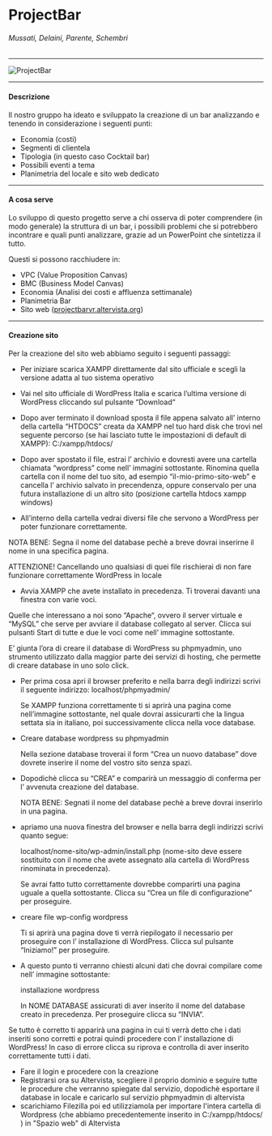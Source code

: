 # ProjectBar
###### Mussati, Delaini, Parente, Schembri

------------

![ProjectBar](https://user-images.githubusercontent.com/80251224/110308522-85518680-8000-11eb-80dd-de31063174ad.png)

------------
#### Descrizione
Il nostro gruppo ha ideato e sviluppato la creazione di un bar analizzando e tenendo in considerazione i seguenti punti: 
- Economia (costi)
- Segmenti di clientela
- Tipologia (in questo caso Cocktail bar)
- Possibili eventi a tema
- Planimetria del locale e sito web dedicato

------------

#### A cosa serve
Lo sviluppo di questo progetto serve a chi osserva di poter comprendere (in modo generale) la struttura di un bar, i possibili problemi che si potrebbero incontrare e quali punti analizzare, grazie ad un PowerPoint che sintetizza il tutto.

Questi si possono racchiudere in:
- VPC (Value Proposition Canvas)
- BMC (Business Model Canvas)
- Economia (Analisi dei costi e affluenza settimanale)
- Planimetria Bar
- Sito web ([projectbarvr.altervista.org](http://projectbarvr.altervista.org "projectbarvr.altervista.org"))

------------

#### Creazione sito

Per la creazione del sito web abbiamo seguito i seguenti passaggi:
  - Per iniziare scarica XAMPP direttamente dal sito ufficiale e scegli la versione adatta al tuo sistema operativo

  - Vai nel sito ufficiale di WordPress Italia e scarica l’ultima versione di WordPress cliccando sul pulsante “Download“

  - Dopo aver terminato il download sposta il file appena salvato all’ interno della cartella “HTDOCS” creata da XAMPP nel tuo hard   disk che trovi nel seguente percorso (se hai lasciato tutte le impostazioni di default di XAMPP): C:/xampp/htdocs/

  - Dopo aver spostato il file, estrai l’ archivio e dovresti avere una cartella chiamata “wordpress” come nell’ immagini sottostante. Rinomina quella cartella con il nome del tuo sito, ad esempio “il-mio-primo-sito-web” e cancella l’ archivio salvato in precendenza, oppure conservalo per una futura installazione di un altro sito
(posizione cartella htdocs xampp windows)

  - All’interno della cartella vedrai diversi file che servono a WordPress per poter funzionare correttamente.

  NOTA BENE: Segna il nome del database pechè a breve dovrai inserirne il nome in una specifica pagina.

  ATTENZIONE! Cancellando uno qualsiasi di quei file rischierai di non fare funzionare correttamente WordPress in locale

  - Avvia XAMPP che avete installato in precedenza. Ti troverai davanti una finestra con varie voci.

  Quelle che interessano a noi sono “Apache“, ovvero il server virtuale e “MySQL” che serve per avviare il database collegato al server. Clicca sui pulsanti Start di tutte e due   le voci come nell’ immagine sottostante.

E’ giunta l’ora di creare il database di WordPress su phpmyadmin, uno strumento utilizzato dalla maggior parte dei servizi di hosting, che permette di creare database in uno solo click.

  - Per prima cosa apri il browser preferito e nella barra degli indirizzi scrivi il seguente indirizzo: localhost/phpmyadmin/

    Se XAMPP funziona correttamente ti si aprirà una pagina come nell’immagine sottostante, nel quale dovrai assicurarti che la lingua settata sia in italiano, poi successivamente clicca nella voce database.

  - Creare database wordpress su phpmyadmin

    Nella sezione database troverai il form “Crea un nuovo database” dove dovrete inserire il nome del vostro sito senza spazi.

  - Dopodichè clicca su “CREA” e comparirà un messaggio di conferma per l’ avvenuta creazione del database.

    NOTA BENE: Segnati il nome del database pechè a breve dovrai inserirlo in una pagina.
    
  - apriamo una nuova finestra del browser e nella barra degli indirizzi scrivi quanto segue: 
  
    localhost/nome-sito/wp-admin/install.php (nome-sito deve essere sostituito con il nome che avete assegnato alla cartella di WordPress rinominata in precedenza).

    Se avrai fatto tutto correttamente dovrebbe comparirti una pagina uguale a quella sottostante. Clicca su “Crea un file di configurazione” per proseguire.

  - creare file wp-config wordpress

    Ti si aprirà una pagina dove ti verrà riepilogato il necessario per proseguire con l’ installazione di WordPress. Clicca sul pulsante “Iniziamo!” per proseguire.

  - A questo punto ti verranno chiesti alcuni dati che dovrai compilare come nell’ immagine sottostante:

    installazione wordpress

    In NOME DATABASE assicurati di aver inserito il nome del database creato in precedenza. Per proseguire clicca su “INVIA“.

  Se tutto è corretto ti apparirà una pagina in cui ti verrà detto che i dati inseriti sono corretti e potrai quindi procedere con l’ installazione di WordPress! In caso di errore clicca su riprova e controlla di aver inserito correttamente tutti i dati.

  - Fare il login e procedere con la creazione
  - Registrarsi ora su Altervista, scegliere il proprio dominio e seguire tutte le procedure che verranno spiegate dal servizio, dopodichè esportare il database in locale e caricarlo sul servizio phpmyadmin di altervista
  - scarichiamo Filezilla poi ed utilizziamola per importare l'intera cartella di Wordpress (che abbiamo precedentemente inserito in C:/xampp/htdocs/ ) in "Spazio web" di Altervista
